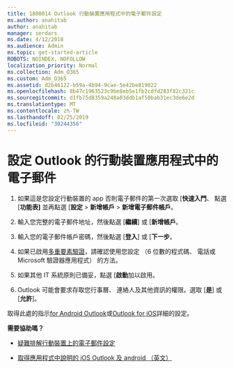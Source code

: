 ```yaml
---
title: 1800014 Outlook 行動裝置應用程式中的電子郵件設定
ms.author: anahitab
author: anahitab
manager: serdars
ms.date: 4/12/2018
ms.audience: Admin
ms.topic: get-started-article
ROBOTS: NOINDEX, NOFOLLOW
localization_priority: Normal
ms.collection: Adm_O365
ms.custom: Adm_O365
ms.assetid: d2b46122-b59a-4b94-9cae-5e42be819022
ms.openlocfilehash: 8b47c1963523c9be8eb5e1fb2cdfd283f82c321c
ms.sourcegitcommit: d1fb75d8359a248a03ddb1af50bab31ec3de6e2d
ms.translationtype: MT
ms.contentlocale: zh-TW
ms.lasthandoff: 02/25/2019
ms.locfileid: "30244356"
---
```

# <a name="set-up-email-in-the-outlook-mobile-app"></a>設定 Outlook 的行動裝置應用程式中的電子郵件

1. 如果這是您設定行動裝置的 app 否則電子郵件的第一次選取 [**快速入門**、 點選 [**功能表]** 並再點選 [**設定** \> **新增帳戶** \> **新增電子郵件帳戶**。 
    
2. 輸入您完整的電子郵件地址，然後點選 [**繼續**] 或 [**新增帳戶**。
    
3. 輸入您的電子郵件帳戶密碼，然後點選 [**登入**] 或 [**下一步**。 
    
4. 如果已啟用[多重要素驗證](https://support.office.com/article/8f0454b2-f51a-4d9c-bcde-2c48e41621c6.aspx)，請確認使用您設定 （6 位數的程式碼、 電話或 Microsoft 驗證器應用程式） 的方法。 
    
5. 如果其他 IT 系統原則已備妥，點選 [**啟動**加以啟用。 
    
6. Outlook 可能會要求存取您行事曆、 連絡人及其他資訊的權限。選取 [**是**] 或 [**允許**]。 
    
取得此處的指示[for Android Outlook](https://support.office.com/article/886db551-8dfa-4fd5-b835-f8e532091872.aspx)或[Outlook for iOS](https://support.office.com/article/b2de2161-cc1d-49ef-9ef9-81acd1c8e234.aspx)詳細的設定。 
  
 **需要協助嗎？**
  
- [疑難排解行動裝置上的電子郵件設定](https://support.office.com/article/a264ef01-9c88-48fb-9285-7017e4f31f02.aspx)
    
- [取得應用程式中說明的 iOS Outlook 及 android （英文）](https://support.office.com/article/218a22d1-9fa5-4889-b689-de1c63493243.aspx#ID0EAABAAA=Contact_Support)
    

